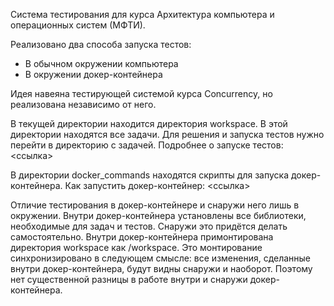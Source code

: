 Система тестирования для курса Архитектура компьютера и операционных систем (МФТИ).

Реализовано два способа запуска тестов:
- В обычном окружении компьютера
- В окружении докер-контейнера

Идея навеяна тестирующей системой курса Concurrency, но реализована независимо от него.

В текущей директории находится директория workspace.
В этой директории находятся все задачи.
Для решения и запуска тестов нужно перейти в директорию с задачей.
Подробнее о запуске тестов:
<ссылка>

В директории docker\_commands находятся скрипты для запуска докер-контейнера.
Как запустить докер-контейнер:
<ссылка>

Отличие тестирования в докер-контейнере и снаружи него лишь в окружении.
Внутри докер-контейнера установлены все библиотеки, необходимые для задач и тестов.
Снаружи это придётся делать самостоятельно.
Внутри докер-контейнера примонтирована директория workspace как /workspace.
Это монтирование синхронизировано в следующем смысле:
все изменения, сделанные внутри докер-контейнера, будут видны снаружи и наоборот.
Поэтому нет существенной разницы в работе внутри и снаружи докер-контейнера.
